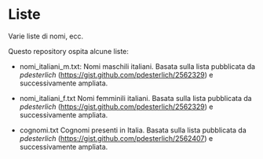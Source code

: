 # Liste
Varie liste di nomi, ecc.

Questo repository ospita alcune liste:
 - nomi_italiani_m.txt:
Nomi maschili italiani. Basata sulla lista pubblicata da _pdesterlich_ (https://gist.github.com/pdesterlich/2562329) e successivamente ampliata.

 - nomi_italiani_f.txt
Nomi femminili italiani. Basata sulla lista pubblicata da _pdesterlich_ (https://gist.github.com/pdesterlich/2562329) e successivamente ampliata.
 
 - cognomi.txt
Cognomi presenti in Italia. Basata sulla lista pubblicata da _pdesterlich_ (https://gist.github.com/pdesterlich/2562407) e successivamente ampliata.
